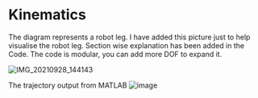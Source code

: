 # Kinematics

The diagram represents a robot leg. I have added this picture just to help visualise the robot leg.
Section wise explanation has been added in the Code.
The code is modular, you can add more DOF to expand it.

![IMG_20210928_144143](https://user-images.githubusercontent.com/35029771/135193619-bec985fe-3556-4900-bb81-6c7f208fcb64.jpg)

The trajectory output from MATLAB
![image](https://user-images.githubusercontent.com/35029771/141651127-8d7804a6-b55c-4d78-aa23-67e9b8a5df59.png)

